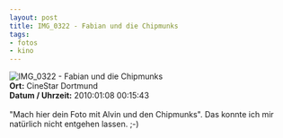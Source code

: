 ```yaml
--- 
layout: post
title: IMG_0322 - Fabian und die Chipmunks
tags: 
- fotos
- kino
---
```

<img src="http://blog.fabianonline.de/wp-content/main/2010_07/IMG_0322.jpg" alt="IMG_0322 - Fabian und die Chipmunks" class="aligncenter" /><br />
<strong>Ort:</strong> CineStar Dortmund<br />
<strong>Datum / Uhrzeit:</strong> 2010:01:08 00:15:43<br />
<br />
"Mach hier dein Foto mit Alvin und den Chipmunks". Das konnte ich mir natürlich nicht entgehen lassen. ;-)
